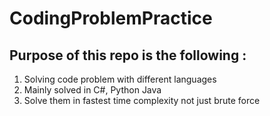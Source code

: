 # CodingProblemPractice

## Purpose of this repo is the following : 

1. Solving code problem with different languages
2. Mainly solved in C#, Python Java
3. Solve them in fastest time complexity not just brute force
